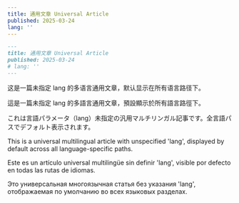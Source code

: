 ```yaml
---
title: 通用文章 Universal Article
published: 2025-03-24
lang: ''
---
```


```markdown
---
title: 通用文章 Universal Article
published: 2025-03-24
# lang: ''
---
```

这是一篇未指定 lang 的多语言通用文章，默认显示在所有语言路径下。

這是一篇未指定 lang 的多語言通用文章，預設顯示於所有語言路徑下。

これは言語パラメータ（lang）未指定の汎用マルチリンガル記事です。全言語パスでデフォルト表示されます。

This is a universal multilingual article with unspecified 'lang', displayed by default across all language-specific paths.

Este es un artículo universal multilingüe sin definir 'lang', visible por defecto en todas las rutas de idiomas.

Это универсальная многоязычная статья без указания 'lang', отображаемая по умолчанию во всех языковых разделах.

